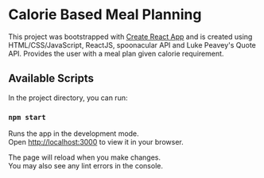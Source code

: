 # Calorie Based Meal Planning 

This project was bootstrapped with [Create React App](https://github.com/facebook/create-react-app) and is created using HTML/CSS/JavaScript, ReactJS, spoonacular API and Luke Peavey's Quote API. Provides the user with a meal plan given calorie requirement. 

## Available Scripts

In the project directory, you can run:

### `npm start`

Runs the app in the development mode.\
Open [http://localhost:3000](http://localhost:3000) to view it in your browser.

The page will reload when you make changes.\
You may also see any lint errors in the console.
